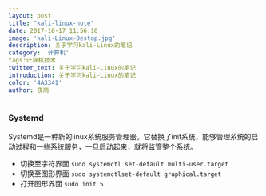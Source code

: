 ```yaml
---
layout: post
title: "kali-linux-note"
date: 2017-10-17 11:56:10
image: 'kali-Linux-Destop.jpg'
description: 关于学习kali-Linux的笔记
category: '计算机'
tags:计算机技术
twitter_text: 关于学习kali-Linux的笔记
introduction: 关于学习kali-Linux的笔记
color: '4A3341'
author: 夜雨
---
```


### Systemd

Systemd是一种新的linux系统服务管理器。它替换了init系统，能够管理系统的启动过程和一些系统服务，一旦启动起来，就将监管整个系统。

- 切换至字符界面
  ```sudo systemctl set-default multi-user.target```
- 切换至图形界面
  ```sudo systemctlset-default graphical.target```
- 打开图形界面
  ```sudo init 5```
